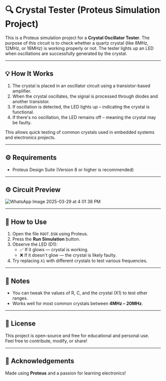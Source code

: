 # 🔍 Crystal Tester (Proteus Simulation Project)

This is a Proteus simulation project for a **Crystal Oscillator Tester**. The purpose of this circuit is to check whether a quartz crystal (like 8MHz, 12MHz, or 16MHz) is working properly or not. The tester lights up an LED when oscillations are successfully generated by the crystal.

---

## 💡 How It Works

1. The crystal is placed in an oscillator circuit using a transistor-based amplifier.
2. When the crystal oscillates, the signal is processed through diodes and another transistor.
3. If oscillation is detected, the LED lights up – indicating the crystal is functional.
4. If there's no oscillation, the LED remains off – meaning the crystal may be faulty.

This allows quick testing of common crystals used in embedded systems and electronics projects.

---

## ⚙️ Requirements

- Proteus Design Suite (Version 8 or higher is recommended)

---

## ⚙️ Circuit Preview
![WhatsApp Image 2025-03-29 at 4 01 38 PM](https://github.com/user-attachments/assets/c381c5a1-e7cb-421b-a926-e9fabb06eb57)


---

## 🚀 How to Use

1. Open the file `ROOT.DSN` using Proteus.
2. Press the **Run Simulation** button.
3. Observe the LED (D1):
   - ✅ If it glows — crystal is working.
   - ❌ If it doesn't glow — the crystal is likely faulty.
4. Try replacing `X1` with different crystals to test various frequencies.

---

## 📌 Notes

- You can tweak the values of R, C, and the crystal (X1) to test other ranges.
- Works well for most common crystals between **4MHz – 20MHz**.

---

## 📜 License

This project is open-source and free for educational and personal use.  
Feel free to contribute, modify, or share!

---

## 🙌 Acknowledgements

Made using **Proteus** and a passion for learning electronics!
